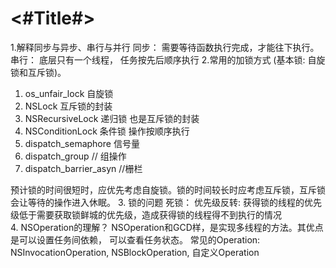 #  <#Title#>
1.解释同步与异步、串行与并行
   同步： 需要等待函数执行完成，才能往下执行。
   串行： 底层只有一个线程， 任务按先后顺序执行
2.常用的加锁方式 (基本锁: 自旋锁和互斥锁)。  
   1. os_unfair_lock 自旋锁
   2. NSLock 互斥锁的封装
   3. NSRecursiveLock 递归锁 也是互斥锁的封装
   4. NSConditionLock 条件锁 操作按顺序执行
   5. dispatch_semaphore 信号量
   6. dispatch_group // 组操作
   7. dispatch_barrier_asyn //栅栏  

   预计锁的时间很短时，应优先考虑自旋锁。锁的时间较长时应考虑互斥锁，互斥锁会让等待的操作进入休眠。
3. 锁的问题
   死锁： 
   优先级反转: 获得锁的线程的优先级低于需要获取锁鲜城的优先级，造成获得锁的线程得不到执行的情况   
4. NSOperation的理解？
   NSOperation和GCD样，是实现多线程的方法。其优点是可以设置任务间依赖， 可以查看任务状态。
   常见的Operation: NSInvocationOperation, NSBlockOperation, 自定义Operation


